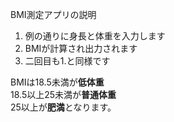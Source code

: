 BMI測定アプリの説明

1. 例の通りに身長と体重を入力します
1. BMIが計算され出力されます
1. 二回目も1.と同様です
  
BMIは18.5未満が**低体重**  
18.5以上25未満が**普通体重**  
25以上が**肥満**となります。
